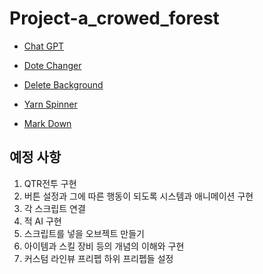 # Project-a_crowed_forest

* [Chat GPT](https://chatgpt.com/gpts)

* [Dote Changer](https://giventofly.github.io/pixelit/#tryit)

* [Delete Background](https://www.adobe.com/kr/express/feature/image/remove-background)

* [Yarn Spinner](https://try.yarnspinner.dev/)

* [Mark Down](https://inpa.tistory.com/entry/MarkDown-%F0%9F%93%9A-%EB%A7%88%ED%81%AC%EB%8B%A4%EC%9A%B4-%EB%AC%B8%EB%B2%95-%F0%9F%92%AF-%EC%A0%95%EB%A6%AC)

예정 사항
-----------
1. QTR전투 구현
2. 버튼 설정과 그에 따른 행동이 되도록 시스템과 애니메이션 구현
3. 각 스크립트 연결
4. 적 AI 구현
5. 스크립트를 넣을 오브젝트 만들기
6. 아이템과 스킬 장비 등의 개념의 이해와 구현
7. 커스텀 라인뷰 프리펩 하위 프리펩들 설정

